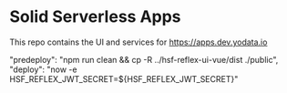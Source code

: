 # Solid Serverless Apps

This repo contains the UI and services for https://apps.dev.yodata.io

"predeploy": "npm run clean && cp -R ../hsf-reflex-ui-vue/dist ./public",
"deploy": "now -e HSF_REFLEX_JWT_SECRET=${HSF_REFLEX_JWT_SECRET}"